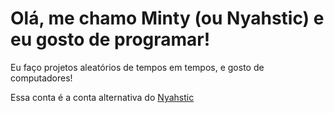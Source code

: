 # Olá, me chamo Minty (ou Nyahstic) e eu gosto de programar!
Eu faço projetos aleatórios de tempos em tempos, e gosto de computadores!

Essa conta é a conta alternativa do [Nyahstic](https://github.com/nyahstic)
